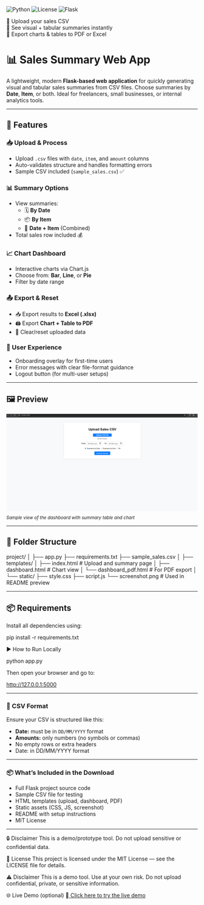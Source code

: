 ![Python](https://img.shields.io/badge/Python-3.9%2B-blue)
![License](https://img.shields.io/badge/License-MIT-green)
![Flask](https://img.shields.io/badge/Powered%20by-Flask-lightgrey)

🔹 Upload your sales CSV  
🔹 See visual + tabular summaries instantly  
🔹 Export charts & tables to PDF or Excel  

# 📊 Sales Summary Web App

A lightweight, modern **Flask-based web application** for quickly generating visual and tabular sales summaries from CSV files. Choose summaries by **Date**, **Item**, or both. Ideal for freelancers, small businesses, or internal analytics tools.

---

## 🚀 Features

### 📥 Upload & Process
- Upload `.csv` files with `date`, `item`, and `amount` columns  
- Auto-validates structure and handles formatting errors
- Sample CSV included (`sample_sales.csv`) ✅

### 📊 Summary Options
- View summaries:
  - 🗓 **By Date**
  - 📦 **By Item**
  - 🔁 **Date + Item** (Combined)
- Total sales row included 💰

### 📈 Chart Dashboard
- Interactive charts via Chart.js
- Choose from: **Bar**, **Line**, or **Pie**
- Filter by date range

### 📤 Export & Reset
- 📥 Export results to **Excel (.xlsx)**
- 🖨 Export **Chart + Table to PDF**
- 🔄 Clear/reset uploaded data

### 🧠 User Experience
- Onboarding overlay for first-time users
- Error messages with clear file-format guidance
- Logout button (for multi-user setups)

---

## 🖼 Preview

![Screenshot](static/screenshot1.png)  
<sub>_Sample view of the dashboard with summary table and chart_</sub>

---

## 📁 Folder Structure

project/
│
├── app.py
├── requirements.txt
├── sample_sales.csv
│
├── templates/
│   ├── index.html          # Upload and summary page
│   ├── dashboard.html      # Chart view
│   └── dashboard_pdf.html  # For PDF export
│
└── static/
    ├── style.css
    ├── script.js
    └── screenshot.png      # Used in README preview


---

## 📦 Requirements

Install all dependencies using:

pip install -r requirements.txt

▶️ How to Run Locally

python app.py

Then open your browser and go to:

http://127.0.0.1:5000

---

### 📄 CSV Format
Ensure your CSV is structured like this:

- **Date:** must be in `DD/MM/YYYY` format  
- **Amounts:** only numbers (no symbols or commas)  
- No empty rows or extra headers  
- Date: in DD/MM/YYYY format

---

### 📦 What’s Included in the Download

- Full Flask project source code
- Sample CSV file for testing
- HTML templates (upload, dashboard, PDF)
- Static assets (CSS, JS, screenshot)
- README with setup instructions
- MIT License

---

🔒 Disclaimer
This is a demo/prototype tool.
Do not upload sensitive or confidential data.

📝 License
This project is licensed under the MIT License — see the LICENSE file for details.

⚠️ Disclaimer
This is a demo tool. Use at your own risk.
Do not upload confidential, private, or sensitive information.

🌐 Live Demo (optional)
🔗[ Click here to try the live demo](http://127.0.0.1:5000)
